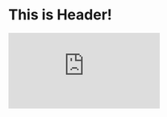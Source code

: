# This is Header!
![This is Photo](https://img-s-msn-com.akamaized.net/tenant/amp/entityid/AA1ydSLa.img?w=768&h=513&m=6&x=350&y=67&s=277&d=277)
